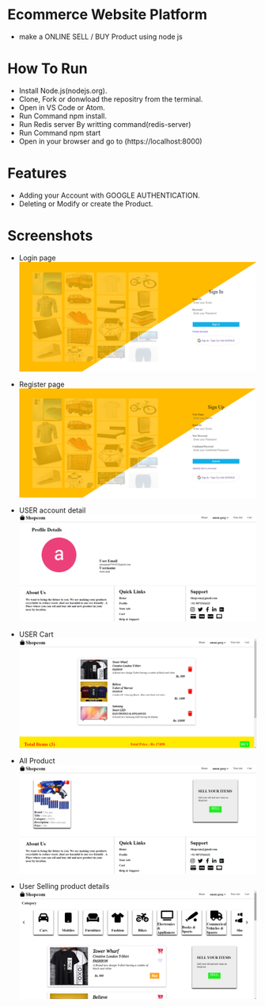 # Ecommerce Website Platform
* make a ONLINE SELL / BUY Product using node js

# How To Run
* Install Node.js(nodejs.org).
* Clone, Fork or donwload the repositry from the terminal.
* Open in VS Code or Atom.
* Run Command npm install.
* Run Redis server By writting command(redis-server)
* Run Command npm start
* Open in your browser and go to (https://localhost:8000)


# Features
* Adding your Account with GOOGLE AUTHENTICATION.
* Deleting or Modify or create the Product.

# Screenshots

* Login page
![](./assests/image/SLA.png)
* Register page
![](./assests/image/SCA.png)

* USER account detail
![](./assests/image/SUA.png)

*  USER Cart
![](./assests/image/SC.png)

* All Product
![](./assests/image/SSP.png)

* User Selling product details
![](./assests/image/SAP.png)
